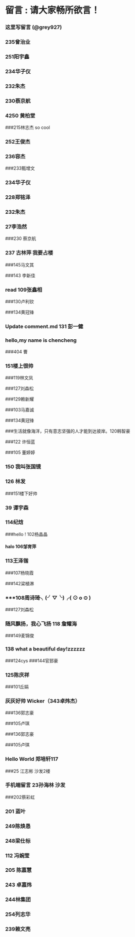 # 留言 : 请大家畅所欲言！

### 这里写留言 (@grey927)

### 235曾治业

### 251阳宇鑫

### 234华子仪

### 232朱杰

### 230蔡京航

### 4250 黄柏堂

###215林志杰   so cool

### 252王俊杰

### 236容杰

###233甄增文

### 234华子仪

### 228郑铭泽

### 232朱杰

### 27李浩然

###230 蔡京航

### 237 古林萍 我要占楼

###145马文其

###143 李新佳

### read 109张鑫相

###130卢利钦

###134黄冠锋

### Update comment.md 131 彭一健

### hello,my name is chencheng

###404 曹

### 151楼上很帅

###119林文凤

###127刘森松

###129赖新耀

###103马嘉诚

###134黄冠锋

###生活就像海洋，只有意志坚强的人才能到达彼岸。120韩智豪

###122 许恒蓝

###105 董婷婷

### 150 我叫张国镜

### 126 林发

###151楼下好帅

### 39 谭宇森

### 114纪焓

###hello ! 102杨晶晶

####   halo 106邹育萍

### 113王泽锴

###107杨晓霞

###142梁植淋

### ***108周诗琦╮(╯▽╰)╭( ⊙ o ⊙ )

###127刘森松

### 随风飘扬，我心飞扬 118 詹耀海

###149麦锦俊

### 138 what a beautiful day!zzzzzz
###124cys
###144官郅豪
### 125陈庆祥
###101丘娟

### 灰灰好帅 Wicker（343卓炜杰）

###136郭志豪

###105卢琪

###136郭志豪

###105卢琪

### Hello World 郑培轩117

###25 江志彬 沙发2楼

### 手机端留言 23孙海林 沙发

###202蔡彩虹

### 201 蓝叶

### 249陈焕恳

### 248梁仕标

### 112 冯婉莹

### 205 陈嘉慧 

### 243 卓嘉炜 

### 244林集团

### 254列志华

### 239赖文亮
